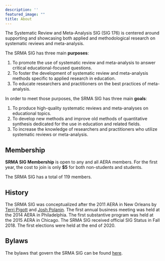 ```yaml
---
description: ''
featured_image: ""
title: About
---
```


The Systematic Review and Meta-Analysis SIG (SIG 176) is centered around supporting and showcasing both applied and methodological research on systematic reviews and meta-analysis.

The SRMA SIG has three main **purposes**:

1.  To promote the use of systematic review and meta-analysis to answer critical educational-focused questions.
2.  To foster the development of systematic review and meta-analysis methods specific to applied research in education.
3.  To educate researchers and practitioners on the best practices of meta-analysis.

In order to meet those purposes, the SRMA SIG has three main **goals**:

1.  To produce high-quality systematic reviews and meta-analyses on educational topics.
2.  To develop new methods and improve old methods of quantitative synthesis dedicated for the use in education and related fields.
3.  To increase the knowledge of researchers and practitioners who utilize systematic reviews or meta-analysis.

## Membership

**SRMA SIG Membership** is open to any and all AERA members. For the first year, the cost to join is only **$5** for both non-students and students. 

The SRMA SIG has a total of 119 members.

## History

The SRMA SIG was conceptualized after the 2011 AERA in New Orleans by [Terri Pigott](https://www.terripigott.com/) and [Josh Polanin](https://www.air.org/person/joshua-r-polanin). The first annual business meeting was held at the 2014 AERA in Philadelphia. The first substantive program was held at the 2015 AERA in Chicago. The SRMA SIG received official SIG Status in Fall 2018. The first elections were held at the end of 2020.

## Bylaws

The bylaws that govern the SRMA SIG can be found [here](srma_bylaws.pdf).

## ![]()
